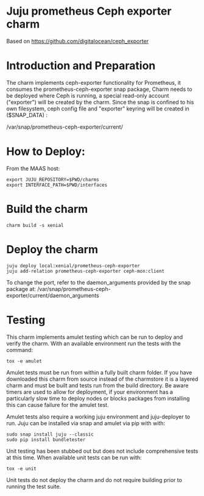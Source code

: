 # Juju prometheus Ceph exporter charm
Based on https://github.com/digitalocean/ceph_exporter

# Introduction and Preparation
The charm implements ceph-exporter functionality for Prometheus, it consumes the prometheus-ceph-exporter snap package,
Charm needs to be deployed where Ceph is running, a special read-only account ("exporter") will be created by the charm.
Since the snap is confined to his own filesystem, ceph config file and "exporter" keyring will be created in ($SNAP_DATA) :

   /var/snap/prometheus-ceph-exporter/current/

# How to Deploy:

From the MAAS host:

    export JUJU_REPOSITORY=$PWD/charms
    export INTERFACE_PATH=$PWD/interfaces

# Build the charm

    charm build -s xenial

# Deploy the charm

    juju deploy local:xenial/prometheus-ceph-exporter
    juju add-relation prometheus-ceph-exporter ceph-mon:client

To change the port, refer to the daemon_arguments provided by the snap package at:
    /var/snap/prometheus-ceph-exporter/current/daemon_arguments

# Testing

This charm implements amulet testing which can be run to deploy and verify the
charm. With an available environment run the tests with the command:

    tox -e amulet

Amulet tests must be run from within a fully built charm folder. If you have
downloaded this charm from source instead of the charmstore it is a layered
charm and must be built and tests run from the build directory. Be aware timers
are used to allow for deployment, if your environment has a particularly slow
time to deploy nodes or blocks packages from installing this can cause failure
for the amulet test.

Amulet tests also require a working juju environment and juju-deployer to run.
Juju can be installed via snap and amulet via pip with with:

    sudo snap install juju --classic
    sudo pip install bundletester

Unit testing  has been stubbed out but does not include comprehensive tests at
this time. When available unit tests can be run with:

    tox -e unit

Unit tests do not deploy the charm and do not require building prior to running
the test suite.
